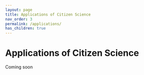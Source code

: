 ```yaml
---
layout: page
title: Applications of Citizen Science
nav_order: 3
permalink: /applications/
has_children: true
---
```


# Applications of Citizen Science

Coming soon
